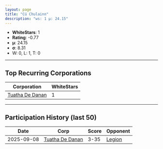 ```yaml
---
layout: page
title: "Cú Chulainn"
description: "ws: 1 μ: 24.15"
---
```

- **WhiteStars**: 1
- **Rating**: -0.77
- **μ**: 24.15  
- **σ**: 8.31
- W: 0, L: 1, T: 0

---

## Top Recurring Corporations

| Corporation | WhiteStars |
| --- | --- |
| [Tuatha De Danan](https://ws.tsl.rocks/corp/7741dbd0c9e7ddbc162e374691cb3346e4bb6600840f7962ec4a4414d5d2f780/) | 1 |

---

## Participation History (last 50)

| Date | Corp | Score | Opponent |
| --- | --- | --- | --- |
| 2025-09-08 | [Tuatha De Danan](https://ws.tsl.rocks/corp/7741dbd0c9e7ddbc162e374691cb3346e4bb6600840f7962ec4a4414d5d2f780/) | 3-35 | [Legion](https://ws.tsl.rocks/corp/313baaeac1c759ca26e0f4bd3140711cffdfa85c287d4c992dcfb809908cf491/) |